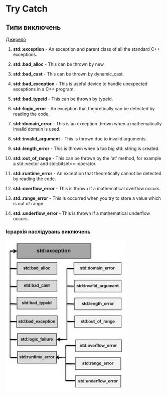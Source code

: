 # Try Catch

## Типи виключень

[Джерело](https://www.tutorialspoint.com/cplusplus/cpp_exceptions_handling.htm)

1. **std::exception** -
   An exception and parent class of all the standard C++ exceptions.


2. **std::bad_alloc** -
   This can be thrown by new.


3. **std::bad_cast** -
   This can be thrown by dynamic_cast.


4. **std::bad_exception** -
   This is useful device to handle unexpected exceptions in a C++ program.


5. **std::bad_typeid** -
   This can be thrown by typeid.


6. **std::logic_error** -
   An exception that theoretically can be detected by reading the code.


7. **std::domain_error** -
   This is an exception thrown when a mathematically invalid domain is used.


8. **std::invalid_argument** -
   This is thrown due to invalid arguments.


9. **std::length_error** -
   This is thrown when a too big std::string is created.


10. **std::out_of_range** -
    This can be thrown by the 'at' method, for example a std::vector and std::bitset<>::operator[]().


11. **std::runtime_error** -
    An exception that theoretically cannot be detected by reading the code.


12. **std::overflow_error** -
    This is thrown if a mathematical overflow occurs.


13. **std::range_error** -
    This is occurred when you try to store a value which is out of range.


14. **std::underflow_error** -
    This is thrown if a mathematical underflow occurs.


### Ієрархія наслідувань виключень
![img.png](img.png)